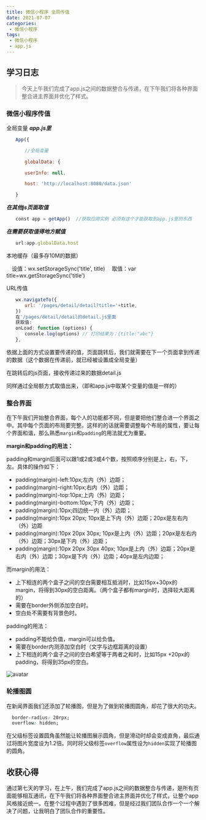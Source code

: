 ```yaml
---
title: 微信小程序 全局传值
date: 2021-07-07
categories:
 - 微信小程序
tags:
 - 微信小程序 
 - app.js
---
```


## 学习日志

>今天上午我们完成了app.js之间的数据整合与传递，在下午我们将各种界面整合进主界面并优化了样式。

### 微信小程序传值
全局变量
***app.js里***
```js
　　App({

　　　　//全局变量

　　　　globalData: {

　　　　userInfo: null,

　　　　host: 'http://localhost:8080/data.json'

　　}
```
***在其他js页面取值***
```js
　　const app = getApp()  //获取应用实例 必须有这个才能获取到app.js里的东西
```

***在需要获取值得地方赋值***
```js
　　url:app.globalData.host 
```
本地缓存（最多存10M的数据）

　设值：wx.setStorageSync('title', title)
　取值：var title=wx.getStorageSync('title')
 
URL传值
```js
　　wx.navigateTo({
　　　　url: '/pages/detail/detail?title='+title,
　　})
　　在'/pages/detail/detail的detail.js里面
　　获取值:
　　onLoad: function (options) {
　　　　console.log(options) // 打印结果为：{title:"abc"}
　　},
```
依据上面的方式设置要传递的值，页面跳转后，我们就需要在下一个页面拿到传递的数据（这个数据在传递前，就已经被设置成全局变量）

在跳转后的js页面，接收传递过来的数据detail.js

同样通过全局额方式取值出来，（即和app.js中取某个变量的值是一样的）

### 整合界面
在下午我们开始整合界面，每个人的功能都不同，但是要把他们整合进一个界面之中。其中每个页面的布局要完整。这样的的话就需要调整每个布局的属性，要让每个界面和谐，那么熟悉`margin`和`padding`的用法就尤为重要。


**margin和padding的用法：**

padding和margin后面可以跟1或2或3或4个数，按照顺序分别是上，右，下，左。具体的操作如下：

* padding(margin)-left:10px;左内（外）边距；
* padding(margin)-right:10px;右内（外）边距；
* padding(margin)-top:10px;上内（外）边距；
* padding(margin)-bottom:10px;下内（外）边距；
* padding(margin):10px;四边统一内（外）边距；
* padding(margin):10px 20px; 10px是上下内（外）边距；20px是左右内（外）边距
* padding(margin):10px 20px 30px; 10px是上内（外）边距；20px是左右内（外）边距；30px是下内（外）边距；
* padding(margin):10px 20px 30px 40px; 10px是上内（外）边距；20px是右内（外）边距；30px是下内（外）边距；40px是左内边距；

而margin的用法：
* 上下相连的两个盒子之间的空白需要相互抵消时，比如15px+30px的margin，将得到30px的空白距离。（两个盒子都有margin时，选择较大距离的）
* 需要在border外侧添加空白时。
* 空白处不需要有背景色时。

padding的用法：
* padding不能给负值，margin可以给负值。
* 需要在border内测添加空白时（文字与边框距离的设置）
* 上下相连的两个盒子之间的空白希望等于两者之和时，比如15px
+20px的padding，将得到35px的空白。

![avatar](https://img-blog.csdnimg.cn/20190418091918148.png?x-oss-process=image/watermark,type_ZmFuZ3poZW5naGVpdGk,shadow_10,text_aHR0cHM6Ly9ibG9nLmNzZG4ubmV0L3FxXzQ0ODg1Mzc0,size_16,color_FFFFFF,t_70)

### 轮播图圆
在新闻界面我们还添加了轮播图，但是为了做到轮播图圆角，却花了很大的功夫。

```css
  border-radius: 20rpx;
  overflow: hidden;
```

在父级标签设置圆角虽然能让轮播图展示圆角，但是滑动时却会变成直角，最后通过将图片宽度设为1.2倍。同时将父级标签`overflow`属性设为`hidden`实现了轮播图的圆角。


## 收获心得

通过第七天的学习，在上午，我们完成了app.js之间的数据整合与传递，是所有页面能够相互通讯，在下午我们将各种界面整合进主界面并优化了样式，让整个app风格接近统一。在整个过程中遇到了很多困难，但是经过我们团队合作一个一个解决了问题，让我明白了团队合作的重要性。